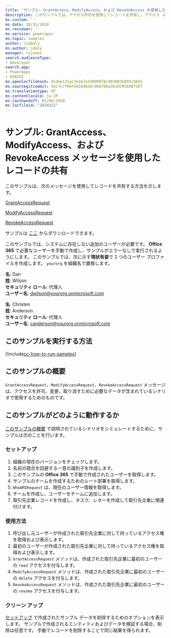 ```yaml
---
title: 'サンプル: GrantAccess、ModifyAccess、および RevokeAccess を使用したレコードの共有 (Common Data Service) | Microsoft Docs'
description: このサンプルでは、アクセス許可を使用してレコードを共有し、アクセス メッセージを変更および取り消す方法を示します。
ms.custom: ''
ms.date: 10/31/2018
ms.reviewer: ''
ms.service: powerapps
ms.topic: samples
author: JimDaly
ms.author: jdaly
manager: ryjones
search.audienceType:
- developer
search.app:
- PowerApps
- D365CE
ms.openlocfilehash: 01dee131ac3e3efa330998f8c8030835893c502b
ms.sourcegitcommit: 5ec7c7f04fe41896dec966706a3b3d295648726f
ms.translationtype: HT
ms.contentlocale: ja-JP
ms.lasthandoff: 01/06/2020
ms.locfileid: "2934151"
---
```

# <a name="sample-share-records-using-grantaccess-modifyaccess-and-revokeaccess-messages"></a>サンプル: GrantAccess、ModifyAccess、および RevokeAccess メッセージを使用したレコードの共有

<!-- https://docs.microsoft.com/dynamics365/customer-engagement/developer/sample-share-records-using-grantaccess-modifyaccess-revokeaccess-messages 

Change sample to make sure it works with Common Data Service
-->

このサンプルは、次のメッセージを使用してレコードを共有する方法を示します。

[GrantAccessRequest](https://docs.microsoft.com/dotnet/api/microsoft.crm.sdk.messages.grantaccessrequest?view=dynamics-general-ce-9)

[ModifyAccessRequest](https://docs.microsoft.com/dotnet/api/microsoft.crm.sdk.messages.modifyaccessrequest?view=dynamics-general-ce-9)

[RevokeAccessRequest](https://docs.microsoft.com/dotnet/api/microsoft.crm.sdk.messages.revokeaccessrequest?view=dynamics-general-ce-9)

サンプルは [ここ](https://github.com/Microsoft/PowerApps-Samples/tree/master/cds/orgsvc/C%23/GrantModifyRevokeAccess) からダウンロードできます。

このサンプルでは、システムに存在しない追加のユーザーが必要です。 **Office 365** で必要なユーザーを手動で作成し、サンプルがエラーなしで実行されるようにします。 このサンプルでは、次に示す**現状有姿**で 2 つのユーザー プロファイルを作成します。 `yourorg` を組織名で置換します。

**名**: Dan<br/>
**姓**: Wilson<br/>
**セキュリティ ロール**: 代理人<br/>
**ユーザー名**: dwilson@yourorg.onmicrosoft.com<br/>

**名**: Christen<br/>
**姓**: Anderson<br/>
**セキュリティ ロール**: 代理人<br/>
**ユーザー名**: canderson@yourorg.onmicrosoft.com<br/>

## <a name="how-to-run-this-sample"></a>このサンプルを実行する方法

[!include[cc-how-to-run-samples](../../includes/cc-how-to-run-samples.md)]

## <a name="what-this-sample-does"></a>このサンプルの概要

`GrantAccessRequest`、`ModifyAccessRequest`、`RevokeAccessRequest` メッセージは、アクセスを許可、変更、取り消すために必要なデータが含まれているシナリオで使用するためのものです。

## <a name="how-this-sample-works"></a>このサンプルがどのように動作するか

[このサンプルの概要](#what-this-sample-does) で説明されているシナリオをシミュレートするために、サンプルは次のことを行います。

### <a name="setup"></a>セットアップ

1. 組織の現在のバージョンをチェックします。
2. 名前の競合を回避する一意の識別子を作成します。
3. このサンプルの **Office 365** で手動で作成されたユーザーを取得します。
4. サンプルのチームを作成するためのルート部署を取得します。
5. `WhoAMIRequest` は、現在のユーザー情報を取得します。
6. チームを作成し、ユーザーをチームに追加します。 
7. 取引先企業レコードを作成し、タスク、レターを作成して取引先企業に関連付けます。

### <a name="demonstrate"></a>使用方法

1. 呼び出し元ユーザーが作成された取引先企業に対して持っているアクセス権を取得および表示します。
2. 最初のユーザーが作成された取引先企業に対して持っているアクセス権を取得および表示します。 
3. `GrantAccessRequest` メソッドは、作成された取引先企業に最初のユーザーの `read` アクセスを付与します。
4. `ModifyAccessRequest` メソッドは、作成された取引先企業に最初のユーザーの `delete` アクセスを付与します。
5. `RevokeAccessRequest` メソッドは、作成された取引先企業に最初のユーザーの `revoke` アクセスを付与します。

### <a name="clean-up"></a>クリーン アップ

[セットアップ](#setup) で作成されたサンプル データを削除するためのオプションを表示します。 サンプルで作成されるエンティティおよびデータを検証する場合、削除は任意です。 手動でレコードを削除することで同じ結果を得られます。
